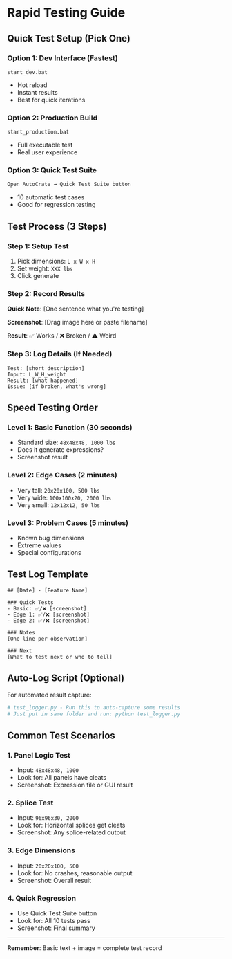 # Rapid Testing Guide

## Quick Test Setup (Pick One)

### Option 1: Dev Interface (Fastest)
```
start_dev.bat
```
- Hot reload
- Instant results
- Best for quick iterations

### Option 2: Production Build
```
start_production.bat
```
- Full executable test
- Real user experience

### Option 3: Quick Test Suite
```
Open AutoCrate → Quick Test Suite button
```
- 10 automatic test cases
- Good for regression testing

## Test Process (3 Steps)

### Step 1: Setup Test
1. Pick dimensions: `L x W x H`
2. Set weight: `XXX lbs`
3. Click generate

### Step 2: Record Results
**Quick Note**: [One sentence what you're testing]

**Screenshot**: [Drag image here or paste filename]

**Result**: ✅ Works / ❌ Broken / ⚠️ Weird

### Step 3: Log Details (If Needed)
```
Test: [short description]
Input: L_W_H_weight
Result: [what happened]
Issue: [if broken, what's wrong]
```

## Speed Testing Order

### Level 1: Basic Function (30 seconds)
- Standard size: `48x48x48, 1000 lbs`
- Does it generate expressions?
- Screenshot result

### Level 2: Edge Cases (2 minutes)
- Very tall: `20x20x100, 500 lbs`
- Very wide: `100x100x20, 2000 lbs`
- Very small: `12x12x12, 50 lbs`

### Level 3: Problem Cases (5 minutes)
- Known bug dimensions
- Extreme values
- Special configurations

## Test Log Template

```
## [Date] - [Feature Name]

### Quick Tests
- Basic: ✅/❌ [screenshot]
- Edge 1: ✅/❌ [screenshot] 
- Edge 2: ✅/❌ [screenshot]

### Notes
[One line per observation]

### Next
[What to test next or who to tell]
```

## Auto-Log Script (Optional)

For automated result capture:
```python
# test_logger.py - Run this to auto-capture some results
# Just put in same folder and run: python test_logger.py
```

## Common Test Scenarios

### 1. Panel Logic Test
- Input: `48x48x48, 1000`
- Look for: All panels have cleats
- Screenshot: Expression file or GUI result

### 2. Splice Test  
- Input: `96x96x30, 2000`
- Look for: Horizontal splices get cleats
- Screenshot: Any splice-related output

### 3. Edge Dimensions
- Input: `20x20x100, 500`
- Look for: No crashes, reasonable output
- Screenshot: Overall result

### 4. Quick Regression
- Use Quick Test Suite button
- Look for: All 10 tests pass
- Screenshot: Final summary

---

**Remember**: Basic text + image = complete test record